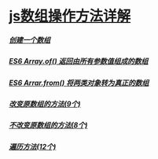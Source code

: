 ﻿# [js数组操作方法详解](https://www.jb51.net/article/141330.htm)
##### [创建一个数组](https://www.jb51.net/article/141330.htm)
##### [ES6 Array.of() 返回由所有参数值组成的数组](https://www.jb51.net/article/141330.htm)
##### [ES6 Arrar.from() 将两类对象转为真正的数组](https://www.jb51.net/article/141330.htm)
##### [改变原数组的方法(9个)](https://www.jb51.net/article/141330.htm)
##### [不改变原数组的方法(8个)](https://www.jb51.net/article/141330.htm)
##### [遍历方法(12个)](https://www.jb51.net/article/141330.htm)

